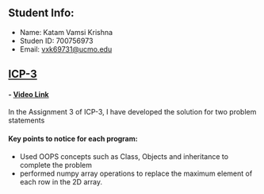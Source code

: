 ## Student Info:
- Name: Katam Vamsi Krishna
- Studen ID: 700756973
- Email: vxk69731@ucmo.edu

## [ICP-3](https://github.com/kvamsi7/mscs/blob/mscs_nn/CS5720-Neural%20Network%20and%20Deep%20Learning/Assignments/ICP-3/ICP-3.ipynb)
 #### - [Video Link](https://drive.google.com/file/d/1G8O7_wKC3CN4o_eljWfm180vqTLySmyO/view?usp=sharing)

 In the Assignment 3 of ICP-3, I have developed the solution for two problem statements

#### Key points to notice for each program:
  - Used OOPS concepts such as Class, Objects and inheritance to complete the problem
  - performed numpy array operations to replace the maximum element of each row in the 2D array.


